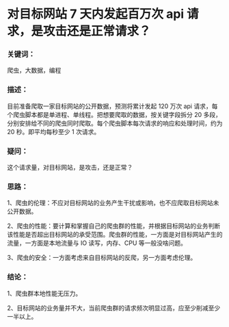 # 对目标网站 7 天内发起百万次 api 请求，是攻击还是正常请求？

### 关键词：

爬虫，大数据，编程

### 描述：

目前准备爬取一家目标网站的公开数据，预测将累计发起 120 万次 api 请求，每个爬虫脚本都是单进程、单线程。把想要爬取的数据，按关键字段拆分 20 多段，分别安排给不同的爬虫同时爬取。每个爬虫脚本每次请求的响应和处理时间，约为 20 秒。即平均每秒至少 1 次请求。

### 疑问：

这个请求量，对目标网站，是攻击，还是正常？

### 思路：

1、爬虫的伦理：不应对目标网站的业务产生干扰或影响，也不应爬取目标网站未公开数据。

2、爬虫的性能：要计算和掌握自己的爬虫群的性能，并根据目标网站的业务判断该性能是否超出目标网站的承受范围。爬虫群的性能，一方面是对目标网站产生的流量，一方面是本地流量与 IO 读写，内存、CPU 等一般没啥问题。

3、爬虫的安全：一方面考虑来自目标网站的反爬，另一方面考虑伦理。

### 结论：

1、爬虫群本地性能无压力。

2、目标网站的业务量并不大，当前爬虫群的请求频次明显过高，应至少削减至少一半以上。

